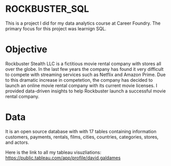 # ROCKBUSTER_SQL

This is a project I did for my data analytics course at Career Foundry.  The primary focus for this project was learnign SQL.  


# Objective

Rockbuster Stealth LLC is a fictitious movie rental company with stores all over the globe.  In the last few years the company has found it very difficult to compete with streaming services such as Netflix and Amazon Prime.  Due to this dramatic increase in competetion, the company has decided to launch an online movie rental company with its current movie licenses.  I provided data-driven insights to help Rockbuster launch a successful movie rental company. 


# Data

It is an open source database with with 17 tables containing information  customers, payments, rentals, films, cities, countries, categories, stores, and actors.  

Here is the link to all my tableau visuzliations: https://public.tableau.com/app/profile/david.galdames

